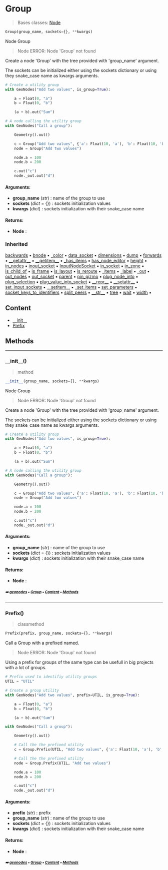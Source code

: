 # Group

> Bases classes: [Node](core-treea-node.md#node)

``` python
Group(group_name, sockets={}, **kwargs)
```

Node Group

> Node ERROR: Node 'Group' not found

Create a node 'Group' with the tree provided with 'group_name' argument.

The sockets can be initialized either using the sockets dictionary or using they snake_case name
as kwargs arguments.

``` python
# Create a utility group
with GeoNodes("Add two values", is_group=True):

    a = Float(0, "a")
    b = Float(0, "b")

    (a + b).out("Sum")

# A node calling the utility group
with GeoNodes("Call a group"):

    Geometry().out()

    c = Group("Add two values", {'a': Float(10, 'a'), 'b': Float(10, 'b')}).sum
    node = Group("Add two values")

    node.a = 100
    node.b = 200

    c.out("c")
    node._out.out("d")
```

#### Arguments:
- **group_name** (_str_) : name of the group to use
- **sockets** (_dict_ = {}) : sockets initialization values
- **kwargs** (_dict_) : sockets  initialization with their snake_case name



#### Returns:
- **Node** : 

### Inherited

[backwards](core-treea-node.md#backwards) :black_small_square: [bnode](core-treea-node.md#bnode) :black_small_square: [\_color](node.md#_color) :black_small_square: [data_socket](node.md#data_socket) :black_small_square: [dimensions](core-treea-node.md#dimensions) :black_small_square: [dump](core-treea-node.md#dump) :black_small_square: [forwards](core-treea-node.md#forwards) :black_small_square: [\_\_getattr__](groupf.md#__getattr__) :black_small_square: [\_\_getitem__](domain.md#__getitem__) :black_small_square: [\_has_items](node.md#_has_items) :black_small_square: [has_node_editor](core-treea-node.md#has_node_editor) :black_small_square: [height](core-treea-node.md#height) :black_small_square: [in_nodes](core-treea-node.md#in_nodes) :black_small_square: [inout_socket](node.md#inout_socket) :black_small_square: [InputNodeSocket](node.md#inputnodesocket) :black_small_square: [in_socket](node.md#in_socket) :black_small_square: [in_zone](core-treea-node.md#in_zone) :black_small_square: [is_child_of](core-treea-node.md#is_child_of) :black_small_square: [is_frame](core-treea-node.md#is_frame) :black_small_square: [is_layout](core-treea-node.md#is_layout) :black_small_square: [is_reroute](core-treea-node.md#is_reroute) :black_small_square: [\_items](node.md#_items) :black_small_square: [\_label](node.md#_label) :black_small_square: [\_out](node.md#_out) :black_small_square: [out_nodes](core-treea-node.md#out_nodes) :black_small_square: [out_socket](node.md#out_socket) :black_small_square: [parent](core-treea-node.md#parent) :black_small_square: [pin_gizmo](node.md#pin_gizmo) :black_small_square: [plug_node_into](node.md#plug_node_into) :black_small_square: [plug_selection](node.md#plug_selection) :black_small_square: [plug_value_into_socket](node.md#plug_value_into_socket) :black_small_square: [\_\_repr__](core-treea-node.md#__repr__) :black_small_square: [\_\_setattr__](node.md#__setattr__) :black_small_square: [set_input_sockets](node.md#set_input_sockets) :black_small_square: [\_\_setitem__](node.md#__setitem__) :black_small_square: [\_set_items](node.md#_set_items) :black_small_square: [set_parameters](node.md#set_parameters) :black_small_square: [socket_keys_to_identifiers](node.md#socket_keys_to_identifiers) :black_small_square: [split_peers](core-treea-node.md#split_peers) :black_small_square: [\_\_str__](core-treea-node.md#__str__) :black_small_square: [tree](core-treea-node.md#tree) :black_small_square: [wait](core-treea-node.md#wait) :black_small_square: [width](core-treea-node.md#width) :black_small_square:

## Content

- [\_\_init__](group.md#__init__)
- [Prefix](group.md#prefix)

## Methods



----------
### \_\_init__()

> method

``` python
__init__(group_name, sockets={}, **kwargs)
```

Node Group

> Node ERROR: Node 'Group' not found

Create a node 'Group' with the tree provided with 'group_name' argument.

The sockets can be initialized either using the sockets dictionary or using they snake_case name
as kwargs arguments.

``` python
# Create a utility group
with GeoNodes("Add two values", is_group=True):

    a = Float(0, "a")
    b = Float(0, "b")

    (a + b).out("Sum")

# A node calling the utility group
with GeoNodes("Call a group"):

    Geometry().out()

    c = Group("Add two values", {'a': Float(10, 'a'), 'b': Float(10, 'b')}).sum
    node = Group("Add two values")

    node.a = 100
    node.b = 200

    c.out("c")
    node._out.out("d")
```

#### Arguments:
- **group_name** (_str_) : name of the group to use
- **sockets** (_dict_ = {}) : sockets initialization values
- **kwargs** (_dict_) : sockets  initialization with their snake_case name



#### Returns:
- **Node** :

##### <sub>:arrow_right: [geonodes](index.md#geonodes) :black_small_square: [Group](group.md#group) :black_small_square: [Content](group.md#content) :black_small_square: [Methods](group.md#methods)</sub>

----------
### Prefix()

> classmethod

``` python
Prefix(prefix, group_name, sockets={}, **kwargs)
```

Call a Group with a prefixed named.

> Node ERROR: Node 'Group' not found

Using a prefix for groups of the same type can be usefull in big projects with
a lot of groups.

``` python
# Prefix used to identifiy utility groups
UTIL = "UTIL"

# Create a group utility
with GeoNodes("Add two values", prefix=UTIL, is_group=True):

    a = Float(0, "a")
    b = Float(0, "b")

    (a + b).out("Sum")

with GeoNodes("Call a group"):

    Geometry().out()

    # Call the the prefixed utility
    c = Group.Prefix(UTIL, "Add two values", {'a': Float(10, 'a'), 'b': Float(10, 'b')}).sum

    # Call the the prefixed utility
    node = Group.Prefix(UTIL, "Add two values")

    node.a = 100
    node.b = 200

    c.out("c")
    node._out.out("d")
```

#### Arguments:
- **prefix** (_str_) : prefix
- **group_name** (_str_) : name of the group to use
- **sockets** (_dict_ = {}) : sockets initialization values
- **kwargs** (_dict_) : sockets  initialization with their snake_case name



#### Returns:
- **Node** :

##### <sub>:arrow_right: [geonodes](index.md#geonodes) :black_small_square: [Group](group.md#group) :black_small_square: [Content](group.md#content) :black_small_square: [Methods](group.md#methods)</sub>